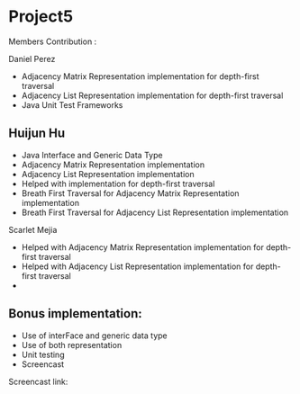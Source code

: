 # Project5
Members Contribution :

Daniel Perez
 - Adjacency Matrix Representation implementation for depth-first traversal
 - Adjacency List Representation implementation for depth-first traversal
 - Java Unit Test Frameworks
 
Huijun Hu
 -
 - Java Interface and Generic Data Type
 - Adjacency Matrix Representation implementation
 - Adjacency List Representation implementation
 - Helped with implementation for depth-first traversal
 - Breath First Traversal for Adjacency Matrix Representation implementation
 - Breath First Traversal for Adjacency List Representation implementation
 
Scarlet Mejia
 - Helped with Adjacency Matrix Representation implementation for depth-first traversal
 - Helped with Adjacency List Representation implementation for depth-first traversal
 -
 
Bonus implementation:
 -
 - Use of interFace and generic data type
 - Use of both representation
 - Unit testing
 - Screencast
 
 Screencast link: 

